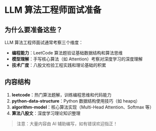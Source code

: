 # LLM 算法工程师面试准备

## 为什么要准备这些？

LLM 算法工程师面试通常考察三个维度：
- **编程能力**：LeetCode 算法题验证基础数据结构和算法思维
- **模型理解**：手写核心算法（如 Attention）考察对深度学习的深度理解
- **技术广度**：八股文检验工程实践和理论基础的积累

## 内容结构

1. **leetcode**：热门算法题解，训练编程思维和代码能力
2. **python-data-structure**：Python 数据结构使用技巧（如 heapq）
3. **algorithm-model**：核心算法实现（Multi-Head Attention、Softmax 等）
4. **算法八股文**：深度学习理论知识整理

> 注意：大量内容由 AI 辅助编写，如有错误欢迎指正！